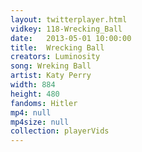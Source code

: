 ```yaml
---
layout: twitterplayer.html
vidkey: 118-Wrecking_Ball
date:   2013-05-01 10:00:00
title:  Wrecking Ball
creators: Luminosity
song: Wreking Ball
artist: Katy Perry
width: 884
height: 480
fandoms: Hitler
mp4: null
mp4size: null
collection: playerVids
---
```


  <div>
  
  </div>
  